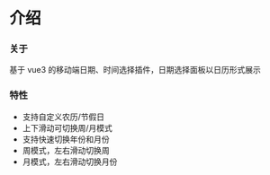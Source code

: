 # 介绍

### 关于

基于 vue3 的移动端日期、时间选择插件，日期选择面板以日历形式展示

### 特性

- 支持自定义农历/节假日
- 上下滑动可切换周/月模式
- 支持快速切换年份和月份
- 周模式，左右滑动切换周
- 月模式，左右滑动切换月份
